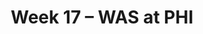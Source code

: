 ---
layout: game
title: Week 17 – WAS at PHI
season: 2005
game_id: 2005_17_WAS_PHI
away_team: WAS
home_team: PHI
---